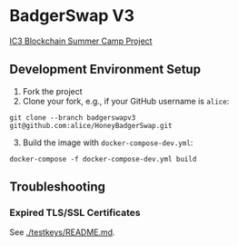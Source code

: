 # BadgerSwap V3
[IC3 Blockchain Summer Camp Project](https://www.initc3.org/events/2021-07-25-ic3-blockchain-summer-camp)

## Development Environment Setup
1. Fork the project
2. Clone your fork, e.g., if your GitHub username is `alice`:

```console
git clone --branch badgerswapv3 git@github.com:alice/HoneyBadgerSwap.git
```

3. Build the image with `docker-compose-dev.yml`:

```console
docker-compose -f docker-compose-dev.yml build
```

## Troubleshooting

### Expired TLS/SSL Certificates
See [./testkeys/README.md](./testkeys/README.md).

